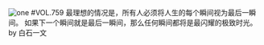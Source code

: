 ![one](http://image.wufazhuce.com/Fi6twyuSXHICrzarrdIgUPF57oww)
#VOL.759
最理想的情况是，所有人必须将人生的每个瞬间视为最后一瞬间。 如果下一个瞬间就是最后一瞬间，那么任何瞬间都将是最闪耀的极致时光。by 白石一文